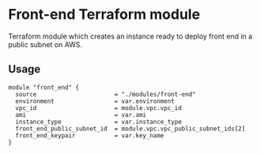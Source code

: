 # Front-end Terraform module

Terraform module which creates an instance ready to deploy front end in a public subnet on AWS.

## Usage

```hcl
module "front_end" {
  source                      = "./modules/front-end"
  environment                 = var.environment
  vpc_id                      = module.vpc.vpc_id
  ami                         = var.ami
  instance_type               = var.instance_type
  front_end_public_subnet_id  = module.vpc.vpc_public_subnet_ids[2]
  front_end_keypair           = var.key_name
}
```